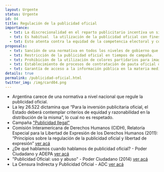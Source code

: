 ```yaml
---
layout: Urgente 
status: Urgente
id: 04
title: Regulación de la publicidad oficial
importance:
  - txt: La discrecionalidad en el reparto publicitario incentiva un sistema de premios/castigos mediante el cual un gobierno puede beneficiar a medios afines y penalizar a los que considera opositores. Esto constituye una amenaza a la libertad de expresión.
  - txt: Es habitual  la utilización de la publicidad oficial con fines electoralistas, con el fin de  promover el voto o favorecer la imagen de ciertos funcionarios en detrimento de otros. 
  - txt: Esto atenta contra la equidad de la competencia electoral y constituye un claro uso ilegal de los recursos públicos.
proposals:
  - txt: Sanción de una normativa en todos los niveles de gobierno que limite la asignación discrecional de los recursos.
  - txt: Restricción de la publicidad oficial en tiempos de campaña.
  - txt: Prohibición de la utilización de colores partidarios para imagen institucional, así como también la imagen y nombre del funcionario.
  - txt: Establecimiento de procesos de contratación de pauta oficial que sean abiertos, transparentes y no discrecionales. 
  - txt: Garantía de acceso a la información pública en la materia mediante la publicación de informes de rendición de cuentas de forma periódica.
details: true
permalink: /publicidad-oficial.html
twitter_img: /img/card04.png
---
```

* Argentina carece de una normativa a nivel nacional que regule la publicidad oficial.
* La ley 26.522 dictamina que “Para la inversión publicitaria oficial, el Estado deberá contemplar criterios de equidad y razonabilidad en la distribución de la misma”, lo cual no es respetado.
* Campaña ["Publicidad Ilegal"](http://www.agendadeprobidad.gob.cl/?ver=2288)
*  Comisión Interamericana de Derechos Humanos (CIDH), Relatoría Especial para la Libertad de Expresión de los Derechos Humanos (2011): “Principios sobre la regulación de la publicidad oficial y libertad de expresión” [ver acá](https://www.oas.org/es/cidh/expresion/docs/publicaciones/PUBLICIDAD%20OFICIAL%202012%20O5%2007.pdf)
* ¿De qué hablamos cuando hablamos de publicidad oficial? - Poder Ciudadano y ADEPA [ver acá](http://poderciudadano.org/sitio/wp-content/uploads/2015/07/De-que-hablamos-cuando-hablamos-de-publicidad-oficial-art.-del-libro-Tiempos-Turbulentos.pdf)
* "Publicidad Oficial: uso y abuso" - Poder Ciudadano (2014) [ver acá](http://www.poderciudadano.org/libros/PublicidadOficial2014_PoderCiudadano.pdf)
* La Censura Indirecta y Publicidad Oficial - ADC [ver acá](http://www.censuraindirecta.org.ar/)
